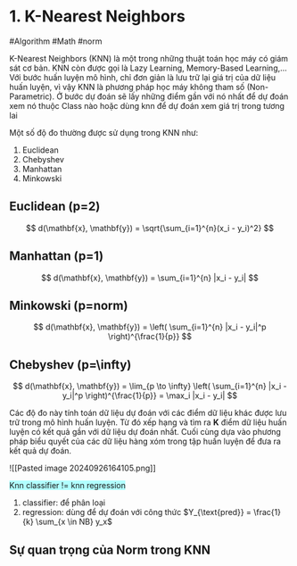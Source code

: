 # 1. K-Nearest Neighbors
#Algorithm #Math #norm 

K-Nearest Neighbors (KNN) là một trong những thuật toán học máy có giám sát cơ bản. KNN còn được gọi là Lazy Learning, Memory-Based Learning,... Với bước huấn luyện mô hình, chỉ đơn giản là lưu trữ lại giá trị của dữ liệu huấn luyện, vì vậy KNN là phương pháp học máy không tham số (Non-Parametric). Ở bước dự đoán sẽ lấy những điểm gần với nó nhất để dự đoán xem nó thuộc Class nào hoặc dùng knn để dự đoán xem giá trị trong tương lai

Một số độ đo thường được sử dụng trong KNN như:

1. Euclidean
2. Chebyshev
3. Manhattan
4. Minkowski
## Euclidean (p=2)
$$
d(\mathbf{x}, \mathbf{y}) = \sqrt{\sum_{i=1}^{n}(x_i - y_i)^2}
$$

## Manhattan (p=1)
$$
d(\mathbf{x}, \mathbf{y}) = \sum_{i=1}^{n} |x_i - y_i|
$$

## Minkowski (p=norm)
$$
d(\mathbf{x}, \mathbf{y}) = \left( \sum_{i=1}^{n} |x_i - y_i|^p \right)^{\frac{1}{p}}
$$

## Chebyshev (p=\infty)
$$
d(\mathbf{x}, \mathbf{y}) = \lim_{p \to \infty} \left( \sum_{i=1}^{n} |x_i - y_i|^p \right)^{\frac{1}{p}} = \max_i |x_i - y_i|
$$


Các độ đo này tính toán dữ liệu dự đoán với các điểm dữ liệu khác được lưu trữ trong mô hình huấn luyện. Từ đó xếp hạng và tìm ra **K** điểm dữ liệu huấn luyện có kết quả gần với dữ liệu dự đoán nhất. Cuối cùng dựa vào phương pháp biểu quyết của các dữ liệu hàng xóm trong tập huấn luyện để đưa ra kết quả dự đoán.

![[Pasted image 20240926164105.png]]

<span style="background:#b1ffff">Knn classifier != knn regression</span>
1. classifier: để phân loại
2. regression: dùng để dự đoán với công thức $Y_{\text{pred}} = \frac{1}{k} \sum_{x \in NB} y_x$

## Sự quan trọng của Norm trong KNN





